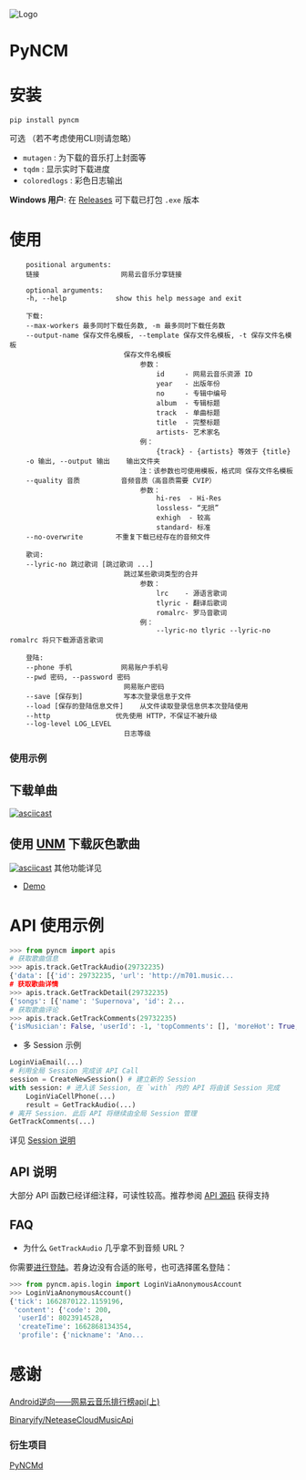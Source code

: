 ![Logo](https://github.com/greats3an/pyncm/raw/master/demos/_logo.png)

# PyNCM

# 安装
    pip install pyncm
可选 （若不考虑使用CLI则请忽略）
- `mutagen` : 为下载的音乐打上封面等
- `tqdm`    : 显示实时下载进度
- `coloredlogs` : 彩色日志输出

**Windows 用户**: 在 [Releases](https://github.com/mos9527/pyncm/releases) 可下载已打包 `.exe` 版本
# 使用
        positional arguments:
        链接                    网易云音乐分享链接

        optional arguments:
        -h, --help            show this help message and exit

        下载:
        --max-workers 最多同时下载任务数, -m 最多同时下载任务数
        --output-name 保存文件名模板, --template 保存文件名模板, -t 保存文件名模板
                                保存文件名模板
                                    参数：    
                                        id     - 网易云音乐资源 ID
                                        year   - 出版年份
                                        no     - 专辑中编号
                                        album  - 专辑标题
                                        track  - 单曲标题        
                                        title  - 完整标题
                                        artists- 艺术家名
                                    例：
                                        {track} - {artists} 等效于 {title}
        -o 输出, --output 输出    输出文件夹
                                    注：该参数也可使用模板，格式同 保存文件名模板
        --quality 音质          音频音质（高音质需要 CVIP）
                                    参数：
                                        hi-res  - Hi-Res
                                        lossless- “无损”
                                        exhigh  - 较高
                                        standard- 标准
        --no-overwrite        不重复下载已经存在的音频文件

        歌词:
        --lyric-no 跳过歌词 [跳过歌词 ...]
                                跳过某些歌词类型的合并
                                    参数：
                                        lrc    - 源语言歌词
                                        tlyric - 翻译后歌词
                                        romalrc- 罗马音歌词
                                    例：
                                        --lyric-no tlyric --lyric-no romalrc 将只下载源语言歌词

        登陆:
        --phone 手机            网易账户手机号
        --pwd 密码, --password 密码
                                网易账户密码
        --save [保存到]          写本次登录信息于文件
        --load [保存的登陆信息文件]    从文件读取登录信息供本次登陆使用
        --http                优先使用 HTTP，不保证不被升级
        --log-level LOG_LEVEL
                                日志等级
                                
### 使用示例
## 下载单曲
[![asciicast](https://asciinema.org/a/4PEC5977rTcm4hp9jLuPFYUM1.svg)](https://asciinema.org/a/4PEC5977rTcm4hp9jLuPFYUM1)
## 使用 [UNM](https://github.com/UnblockNeteaseMusic/server) 下载灰色歌曲
[![asciicast](https://asciinema.org/a/AX4cdzD7YcgQlTebAdCTKZQnb.svg)](https://asciinema.org/a/AX4cdzD7YcgQlTebAdCTKZQnb)
其他功能详见 
- [Demo](https://github.com/mos9527/pyncm/tree/master/demos)

# API 使用示例
```python
>>> from pyncm import apis
# 获取歌曲信息    
>>> apis.track.GetTrackAudio(29732235)
{'data': [{'id': 29732235, 'url': 'http://m701.music...
# 获取歌曲详情
>>> apis.track.GetTrackDetail(29732235)    
{'songs': [{'name': 'Supernova', 'id': 2...
# 获取歌曲评论
>>> apis.track.GetTrackComments(29732235)    
{'isMusician': False, 'userId': -1, 'topComments': [], 'moreHot': True, 'hotComments': [{'user': {'locationInfo': None, 'liveIn ...
```
- 多 Session 示例
```python
LoginViaEmail(...) 
# 利用全局 Session 完成该 API Call
session = CreateNewSession() # 建立新的 Session
with session: # 进入该 Session, 在 `with` 内的 API 将由该 Session 完成
    LoginViaCellPhone(...)
    result = GetTrackAudio(...)
# 离开 Session. 此后 API 将继续由全局 Session 管理
GetTrackComments(...)
```
详见 [Session 说明](https://github.com/mos9527/pyncm/blob/master/pyncm/__init__.py#L52)
## API 说明
大部分 API 函数已经详细注释，可读性较高。推荐参阅 [API 源码](https://github.com/mos9527/pyncm/tree/master/pyncm) 获得支持

## FAQ
- 为什么 `GetTrackAudio` 几乎拿不到音频 URL？

你需要[进行登陆](https://github.com/mos9527/pyncm/blob/master/pyncm/apis/login.py)。若身边没有合适的账号，也可选择匿名登陆：
```python
>>> from pyncm.apis.login import LoginViaAnonymousAccount
>>> LoginViaAnonymousAccount()
{'tick': 1662870122.1159196,
 'content': {'code': 200,
  'userId': 8023914528,
  'createTime': 1662868134354,
  'profile': {'nickname': 'Ano...
```
# 感谢
[Android逆向——网易云音乐排行榜api(上)](https://juejin.im/post/6844903586879520775)

[Binaryify/NeteaseCloudMusicApi](https://github.com/Binaryify/NeteaseCloudMusicApi)

### 衍生项目
[PyNCMd](https://github.com/mos9527/pyncmd)
